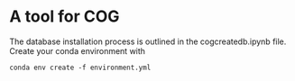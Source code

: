 # A tool for COG
The database installation process is outlined in the cogcreatedb.ipynb file.
Create your conda environment with
```
conda env create -f environment.yml
```
